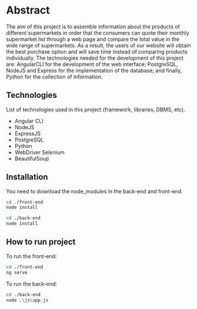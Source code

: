 # Abstract

The aim of this project is to assemble information about the products of different 
supermarkets in order that the consumers can quote their monthly supermarket list 
through a web page and compare the total value in the wide range of supermarkets. As 
a result, the users of our website will obtain the best purchase option and will save time 
instead of comparing products individually. The technologies needed for the 
development of this project are: AngularCLI for the development of the web interface; 
PostgreSQL, NodeJS and Express for the implementation of the database; and finally, 
Python for the collection of information.

## Technologies

List of technologies used in this project (framework, libraries, DBMS, etc).

* Angular CLI
* NodeJS
* ExpressJS
* PostgreSQL
* Python
* WebDriver Selenium
* BeautifulSoup

## Installation

You need to download the node_modules in the back-end and front-end.

```bash
cd ./front-end
node install
```

```bash
cd ./back-end
node install
```

## How to run project

To run the front-end:

```bash
cd ./front-end
ng serve
```

To run the back-end:

```bash
cd ./back-end
node .\js\app.js
```